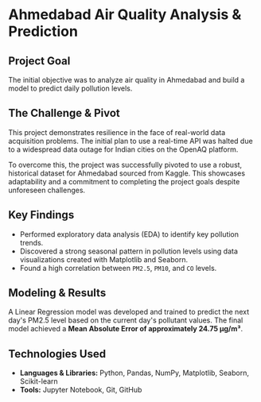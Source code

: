 # Ahmedabad Air Quality Analysis & Prediction

## Project Goal
The initial objective was to analyze air quality in Ahmedabad and build a model to predict daily pollution levels.

## The Challenge & Pivot
This project demonstrates resilience in the face of real-world data acquisition problems. The initial plan to use a real-time API was halted due to a widespread data outage for Indian cities on the OpenAQ platform.

To overcome this, the project was successfully pivoted to use a robust, historical dataset for Ahmedabad sourced from Kaggle. This showcases adaptability and a commitment to completing the project goals despite unforeseen challenges.

## Key Findings
* Performed exploratory data analysis (EDA) to identify key pollution trends.
* Discovered a strong seasonal pattern in pollution levels using data visualizations created with Matplotlib and Seaborn.
* Found a high correlation between `PM2.5`, `PM10`, and `CO` levels.

## Modeling & Results
A Linear Regression model was developed and trained to predict the next day's PM2.5 level based on the current day's pollutant values. The final model achieved a **Mean Absolute Error of approximately 24.75 µg/m³**.

## Technologies Used
* **Languages & Libraries:** Python, Pandas, NumPy, Matplotlib, Seaborn, Scikit-learn
* **Tools:** Jupyter Notebook, Git, GitHub
